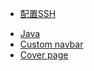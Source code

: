 * [配置SSH](git/ssh)
- [Java](java/spring)
- [Custom navbar](custom-navbar.md)
- [Cover page](cover.md)